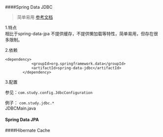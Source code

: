 ####Spring Data JDBC

>简单易用
>[参考文档](https://docs.spring.io/spring-data/jdbc/docs/1.1.7.RELEASE/reference/html/#reference)

1.特点  
相比于spring-data-jpa 不提供缓存，不提供懒加载等特性，简单易用，但存在很多限制。  

2.依赖   

```
<dependency>
			<groupId>org.springframework.data</groupId>
			<artifactId>spring-data-jdbc</artifactId>
		</dependency>
```

3.配置   

参见：`com.study.config.JdbcConfiguration`  

例子：
`com.study.jdbc.*`   
JDBCMain.java

#### Spring Data JPA



####Hibernate Cache

